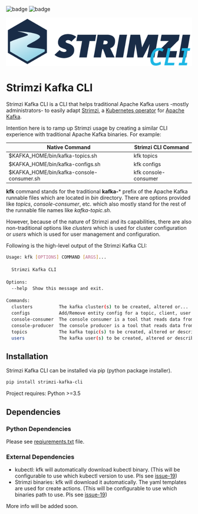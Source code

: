 ![badge](https://github.com/systemcraftsman/strimzi-kafka-cli/workflows/Build/badge.svg) ![badge](https://github.com/systemcraftsman/strimzi-kafka-cli/workflows/Deploy/badge.svg)

![strimzi cli](https://raw.githubusercontent.com/systemcraftsman/strimzi-kafka-cli/master/documentation/logo/strimzi_cli.png)

# Strimzi Kafka CLI

Strimzi Kafka CLI is a CLI that helps traditional Apache Kafka users
-mostly administrators- to easily adapt [Strimzi](https://strimzi.io/),
a [Kubernetes
operator](https://operatorhub.io/operator/strimzi-kafka-operator) for
[Apache Kafka](https://kafka.apache.org/).

Intention here is to ramp up Strimzi usage by creating a similar CLI
experience with traditional Apache Kafka binaries. For example:

| Native Command                             | Strimzi CLI Command  |
| ------------------------------------------ | -------------------- |
| $KAFKA\_HOME/bin/kafka-topics.sh           | kfk topics           |
| $KAFKA\_HOME/bin/kafka-configs.sh          | kfk configs          |
| $KAFKA\_HOME/bin/kafka-console-consumer.sh | kfk console-consumer |

**kfk** command stands for the traditional **kafka-**\* prefix of the
Apache Kafka runnable files which are located in *bin* directory. There
are options provided like *topics*, *console-consumer*, etc. which also
mostly stand for the rest of the runnable file names like
*kafka-topic.sh*.

However, because of the nature of Strimzi and its capabilities, there
are also non-traditional options like *clusters* which is used for
cluster configuration or *users* which is used for user management and
configuration.

Following is the high-level output of the Strimzi Kafka CLI:

``` bash
Usage: kfk [OPTIONS] COMMAND [ARGS]...

  Strimzi Kafka CLI

Options:
  --help  Show this message and exit.

Commands:
  clusters          The kafka cluster(s) to be created, altered or...
  configs           Add/Remove entity config for a topic, client, user or...
  console-consumer  The console consumer is a tool that reads data from...
  console-producer  The console producer is a tool that reads data from...
  topics            The kafka topic(s) to be created, altered or described.
  users             The kafka user(s) to be created, altered or described.
```

## Installation

Strimzi Kafka CLI can be installed via pip (python package installer).

``` bash
pip install strimzi-kafka-cli
```
Project requires: Python >=3.5

## Dependencies
### Python Dependencies
Please see [reqiurements.txt](https://github.com/systemcraftsman/strimzi-kafka-cli/blob/master/requirements.txt) file.
### External Dependencies
- kubectl: kfk will automatically download kubectl binary. (This will be configurable to use which kubectl version to use. Pls see [issue-19](https://github.com/systemcraftsman/strimzi-kafka-cli/issues/19))
- Strimzi binaries: kfk will download it automatically. The yaml templates are used for create actions. (This will be configurable to use which binaries path to use. Pls see [issue-19](https://github.com/systemcraftsman/strimzi-kafka-cli/issues/19))

More info will be added soon.
